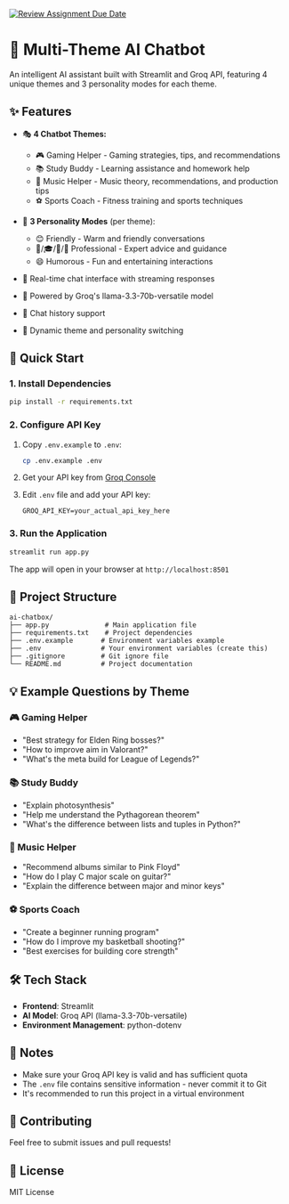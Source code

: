 [![Review Assignment Due Date](https://classroom.github.com/assets/deadline-readme-button-22041afd0340ce965d47ae6ef1cefeee28c7c493a6346c4f15d667ab976d596c.svg)](https://classroom.github.com/a/a2pucUEo)

# 🤖 Multi-Theme AI Chatbot

An intelligent AI assistant built with Streamlit and Groq API, featuring 4 unique themes and 3 personality modes for each theme.

## ✨ Features

- 🎭 **4 Chatbot Themes:**
  - 🎮 Gaming Helper - Gaming strategies, tips, and recommendations
  - 📚 Study Buddy - Learning assistance and homework help
  - 🎵 Music Helper - Music theory, recommendations, and production tips
  - ⚽ Sports Coach - Fitness training and sports techniques

- 🎨 **3 Personality Modes** (per theme):
  - 😊 Friendly - Warm and friendly conversations
  - 🎯/🎓/🎼/🏅 Professional - Expert advice and guidance
  - 😄 Humorous - Fun and entertaining interactions

- 💬 Real-time chat interface with streaming responses
- 🤖 Powered by Groq's llama-3.3-70b-versatile model
- 💾 Chat history support
- 🔄 Dynamic theme and personality switching

## 🚀 Quick Start

### 1. Install Dependencies

```bash
pip install -r requirements.txt
```

### 2. Configure API Key

1. Copy `.env.example` to `.env`:
   ```bash
   cp .env.example .env
   ```

2. Get your API key from [Groq Console](https://console.groq.com/keys)

3. Edit `.env` file and add your API key:
   ```
   GROQ_API_KEY=your_actual_api_key_here
   ```

### 3. Run the Application

```bash
streamlit run app.py
```

The app will open in your browser at `http://localhost:8501`

## 📁 Project Structure

```
ai-chatbox/
├── app.py              # Main application file
├── requirements.txt    # Project dependencies
├── .env.example       # Environment variables example
├── .env               # Your environment variables (create this)
├── .gitignore         # Git ignore file
└── README.md          # Project documentation
```

## 💡 Example Questions by Theme

### 🎮 Gaming Helper
- "Best strategy for Elden Ring bosses?"
- "How to improve aim in Valorant?"
- "What's the meta build for League of Legends?"

### 📚 Study Buddy
- "Explain photosynthesis"
- "Help me understand the Pythagorean theorem"
- "What's the difference between lists and tuples in Python?"

### 🎵 Music Helper
- "Recommend albums similar to Pink Floyd"
- "How do I play C major scale on guitar?"
- "Explain the difference between major and minor keys"

### ⚽ Sports Coach
- "Create a beginner running program"
- "How do I improve my basketball shooting?"
- "Best exercises for building core strength"

## 🛠️ Tech Stack

- **Frontend**: Streamlit
- **AI Model**: Groq API (llama-3.3-70b-versatile)
- **Environment Management**: python-dotenv

## 📝 Notes

- Make sure your Groq API key is valid and has sufficient quota
- The `.env` file contains sensitive information - never commit it to Git
- It's recommended to run this project in a virtual environment

## 🤝 Contributing

Feel free to submit issues and pull requests!

## 📄 License

MIT License
